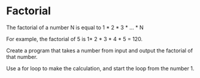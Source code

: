 # Factorial

The factorial of a number N is equal to 1 * 2 * 3 * ... * N

For example, the factorial of 5 is 1* 2 * 3 * 4 * 5  = 120.

Create a program that takes a number from input and output the factorial of that number.

Use a for loop to make the calculation, and start the loop from the number 1.
